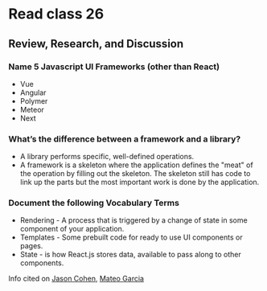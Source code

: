 
# Read class 26


## Review, Research, and Discussion

### Name 5 Javascript UI Frameworks (other than React)
* Vue
* Angular
* Polymer
* Meteor
* Next

### What’s the difference between a framework and a library?
* A library performs specific, well-defined operations.
* A framework is a skeleton where the application defines the "meat" of the operation by filling out the skeleton. The skeleton still has code to link up the parts but the most important work is done by the application.

### Document the following Vocabulary Terms

* Rendering - A process that is triggered by a change of state in some component of your application.
* Templates - Some prebuilt code for ready to use UI components or pages. 
* State - is how React.js stores data, available to pass along to other components. 



Info cited on [Jason Cohen](https://stackoverflow.com/questions/148747/what-is-the-difference-between-a-framework-and-a-library), [Mateo Garcia](https://dev.to/teo_garcia/understanding-rendering-in-react-i5i)
